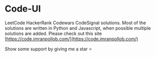 # Code-UI

LeetCode HackerRank Codewars CodeSignal solutions. Most of the solutions are written in Python and Javascript, when possible multiple solutions are added. Please check out this site [https://code.imranpollob.com/](https://code.imranpollob.com/)

Show some support by giving me a star ⭐️
